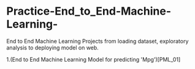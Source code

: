 # Practice-End_to_End-Machine-Learning-
End to End Machine Learning Projects from loading dataset, exploratory analysis to deploying model on web.


1.(End to End Machine Learning Model for predicting 'Mpg')[PML_01]


